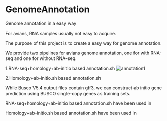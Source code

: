 # GenomeAnnotation
Genome annotation in a easy way

For avians, RNA samples usually not easy to acquire. 

The purpose of this project is to create a easy way for genome annotation.

We provide two pipelines for avians genome annotation, one for with RNA-seq and one for without RNA-seq.


1.RNA-seq+homology+ab-initio based annotation.sh
![annotation1](https://user-images.githubusercontent.com/57522086/180604868-19489cc6-d8c4-4b64-a885-8e0fca3e33b9.png)


2.Homology+ab-initio.sh based annotation.sh

While Busco V5.4 output files contain gff3, we can construct ab initio gene prediction using BUSCO single-copy genes as training sets. 

RNA-seq+homology+ab-initio based annotation.sh have been used in 


Homology+ab-initio.sh based annotation.sh have been used in 


